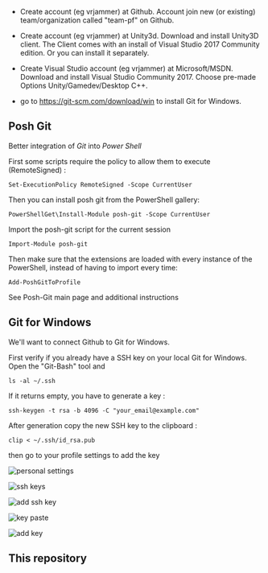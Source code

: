 * Create account (eg vrjammer) at Github. Account join new (or existing) team/organization called "team-pf" on Github.

* Create account (eg vrjammer) at Unity3d. Download and install Unity3D client. 
The Client comes with an install of Visual Studio 2017 Community edition. Or you can install it separately.

* Create Visual Studio account (eg vrjammer) at Microsoft/MSDN. Download and install Visual Studio Community 2017. 
Choose pre-made Options Unity/Gamedev/Desktop C++.

* go to https://git-scm.com/download/win to install Git for Windows.

## Posh Git

Better integration of *Git* into *Power Shell*

First some scripts require the policy to allow them to execute (RemoteSigned) :
```
Set-ExecutionPolicy RemoteSigned -Scope CurrentUser
```
Then you can install posh git from the PowerShell gallery:
```
PowerShellGet\Install-Module posh-git -Scope CurrentUser
```
Import the posh-git script for the current session
```
Import-Module posh-git
```
Then make sure that the extensions are loaded with every instance of the PowerShell, instead of having to import every time:
```
Add-PoshGitToProfile
```
See Posh-Git main page and additional instructions

## Git for Windows

We'll want to connect Github to Git for Windows.

First verify if you already have a SSH key on your local Git for Windows. Open the "Git-Bash" tool and 
```
ls -al ~/.ssh
```
If it returns empty, you have to generate a key :
```
ssh-keygen -t rsa -b 4096 -C "your_email@example.com"
```
After generation copy the new SSH key to the clipboard :
```
clip < ~/.ssh/id_rsa.pub
```
then go to your profile settings to add the key

![personal settings](https://help.github.com/assets/images/help/settings/userbar-account-settings.png)

![ssh keys](https://help.github.com/assets/images/help/settings/settings-sidebar-ssh-keys.png)

![add ssh key](https://help.github.com/assets/images/help/settings/ssh-add-ssh-key.png)

![key paste](https://help.github.com/assets/images/help/settings/ssh-key-paste.png)

![add key](https://help.github.com/assets/images/help/settings/ssh-add-key.png)

## This repository


